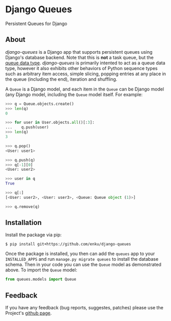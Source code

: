 # Django Queues

Persistent Queues for Django

## About

*django-queues* is a Django app that supports persistent queues using Django's
database backend.  Note that this is **not** a task queue, but the [queue
data type](https://en.wikipedia.org/wiki/Queue_%28abstract_data_type%29).
*django-queues* is primarily intented to act as a queue data type, however
it also exhibits other behaviors of Python sequence types such as arbitrary
item access, simple slicing, popping entries at any place in the queue
(including the end), iteration and shuffling.

A `Queue` is a Django model, and each item in the `Queue` can be Django model
(any Django model, including the `Queue` model itself.  For example:

```python
>>> q = Queue.objects.create()
>>> len(q)
0

>>> for user in User.objects.all()[:3]:
...    q.push(user)
>>> len(q)
3

>>> q.pop()
<User: user1>

>>> q.push(q)
>>> q[-1][0]
<User: user2>

>>> user in q
True

>>> q[:]
[<User: user2>, <User: user3>, <Queue: Queue object (1)>]

>>> q.remove(q)
```


## Installation

Install the package via pip:

```console
$ pip install git+https://github.com/enku/django-queues 
```

Once the package is installed, you then can add the `queues` app to your
`INSTALLED_APPS` and run `manage.py migrate queues` to install the database
schema.  Then in your code you can use the `Queue` model as demonstrated
above.  To import the `Queue` model:

```python
from queues.models import Queue
```

## Feedback

If you have any feedback (bug reports, suggestes, patches) please use the
Project's [github page](https://github.com/enku/django-queues).
